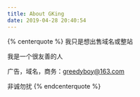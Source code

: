 ```yaml
---
title: About GKing
date: 2019-04-28 20:40:54
---
```


{% centerquote %}
我只是想出售域名或整站

我是一个很友善的人

广告，域名，商务：greedyboy@163.com

非诚勿扰
{% endcenterquote %}